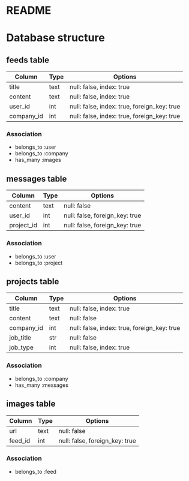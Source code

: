 # README

# Database structure
## feeds table

|Column|Type|Options|
|------|----|-------|
|title|text|null: false, index: true|
|content|text|null: false, index: true|
|user_id|int|null: false, index: true, foreign_key: true|
|company_id|int|null: false, index: true, foreign_key: true|

### Association
- belongs_to :user
- belongs_to :company
- has_many :images

## messages table

|Column|Type|Options|
|------|----|-------|
|content|text|null: false|
|user_id|int|null: false, foreign_key: true|
|project_id|int|null: false, foreign_key: true|

### Association
- belongs_to :user
- belongs_to :project

## projects table

|Column|Type|Options|
|------|----|-------|
|title|text|null: false, index: true|
|content|text|null: false|
|company_id|int|null: false, index: true, foreign_key: true|
|job_title|str|null: false|
|job_type|int|null: false, index: true|


### Association
- belongs_to :company
- has_many :messages

## images table

|Column|Type|Options|
|------|----|-------|
|url|text|null: false|
|feed_id|int|null: false, foreign_key: true|


### Association
- belongs_to :feed
